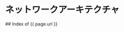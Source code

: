 # ネットワークアーキテクチャ
<input type="hidden" id="url" value="{{ page.url }}">
## Index of {{ page.url }}
<ul id="dirs">
</ul>

<script>
  const dirs = document.querySelector("#dirs");
  const url = document.querySelector("#url");
  const base = "https://api.github.com/repos/tct-i15fujimura1s/ie5/contents";
  fetch(base + url.value, {mode: "cors"})
  .then(res => res.json())
  .then(entries => entries.forEach(entry => {
    const li = document.createElement("li");
    {
      const a = document.createElement("a");
      const match = /^(.+?)\.md$/.exec(entry.name);
      a.textContent = a.href = match ? match[1] : entry.name;
      li.appendChild(a);
    }
    dirs.appendChild(li);
  }));
</script>

